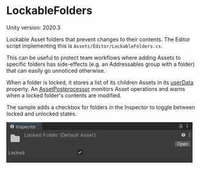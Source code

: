 # LockableFolders
Unity version: 2020.3

Lockable Asset folders that prevent changes to their contents. The Editor script implementing this is `Assets/Editor/LockableFolders.cs`.

This can be useful to protect team workflows where adding Assets to specific folders has side-effects (e.g. an Addressables group with a folder) that can easily go unnoticed otherwise.

When a folder is locked, it stores a list of its children Assets in its [userData](https://docs.unity3d.com/ScriptReference/AssetImporter-userData.html) property. An [AssetPostprocessor](https://docs.unity3d.com/ScriptReference/AssetPostprocessor.html) monitors Asset operations and warns when a locked folder's contents are modified.

The sample adds a checkbox for folders in the Inspector to toggle between locked and unlocked states.

![Screenshot](./Documentation~/screenshot.png)
